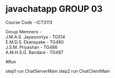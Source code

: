 # javachatapp GROUP 03

Course Code - ICT3113

Group Memners - <br>J.M.A.S. Jayasooriya - TG514 <br>
                E.M.D.S. Ekanayake       - TG480 <br>
                J.S.M. Priyashan         - TG486 <br>
                A.M.H.S.G. Bandara       - TG487
                
              
#Run

step1 run ChatServerMain
step2 run ChatClientMain
                
